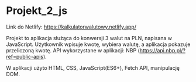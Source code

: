# Projekt_2_js

Link do Netlify: https://kalkulatorwalutowy.netlify.app/

Projekt to aplikacja służąca do konwersji 3 walut na PLN, napisana w JavaScript. Użytkownik wpisuje kwotę, wybiera walutę, a aplikacja pokazuje przeliczoną kwotę.
API wykorzystane w aplikacji: NBP (https://api.nbp.pl/?ref=public-apis).

W aplikacji użyto HTML, CSS, JavaScript(ES6+), Fetch API, manipulację DOM.
